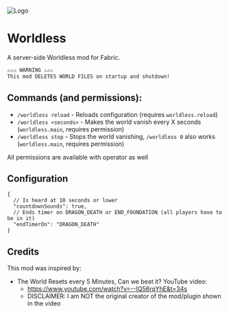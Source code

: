 ﻿![Logo](https://i.imgur.com/udSDGS8.png)

# Worldless
A server-side Worldless mod for Fabric.

```txt
⚠️⚠️⚠️ WARNING ⚠️⚠️⚠️
This mod DELETES WORLD FILES on startup and shutdown!
```

## Commands (and permissions):
- `/worldless reload` - Reloads configuration (requires `worldless.reload`)
- `/worldless <seconds>` - Makes the world vanish every X seconds (`worldless.main`, requires permission)
- `/worldless stop` - Stops the world vanishing, `/worldless 0` also works (`worldless.main`, requires permission)

All permissions are available with operator as well

## Configuration
```json5
{
  // Is heard at 10 seconds or lower
  "countdownSounds": true,
  // Ends timer on DRAGON_DEATH or END_FOUNDATION (all players have to be in it)
  "endTimerOn": "DRAGON_DEATH"
}
```

## Credits
This mod was inspired by:
- The World Resets every 5 Minutes, Can we beat it? YouTube video: 
  - https://www.youtube.com/watch?v=--IQ56rqYhE&t=34s
  - DISCLAIMER: I am NOT the original creator of the mod/plugin shown in the video